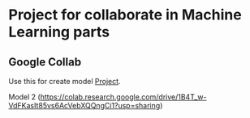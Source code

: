 # Project for collaborate in Machine Learning parts

## Google Collab

Use this for create model [Project](https://colab.research.google.com/drive/1c8GScOyBa0pCdAXGvz5lQTYeB21NW6Jj "Project Google Collab").

Model 2 (https://colab.research.google.com/drive/1B4T_w-VdFKasIt85vs6AcVebXQQngCi1?usp=sharing)
